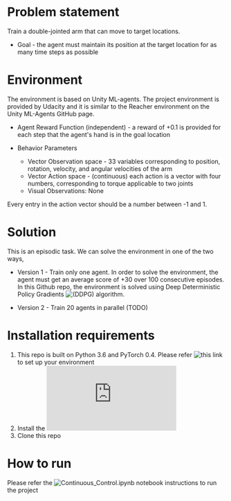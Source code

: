 # Problem statement

Train a double-jointed arm that can move to target locations.

* Goal - the agent must maintain its position at the target location for as many time steps as possible

# Environment 

The environment is based on Unity ML-agents. The project environment is provided by Udacity and it is similar to the Reacher environment on the Unity ML-Agents GitHub page.


* Agent Reward Function (independent) - a reward of +0.1 is provided for each step that the agent's hand is in the goal location

* Behavior Parameters
	* Vector Observation space - 33 variables corresponding to position, rotation, velocity, and angular velocities of the arm
	* Vector Action space - (continuous) each action is a vector with four numbers, corresponding to torque applicable to two joints 
	* Visual Observations: None

Every entry in the action vector should be a number between -1 and 1. 

# Solution
This is an episodic task. We can solve the environment in one of the two ways,
* Version 1 - Train only one agent. In order to solve the environment, the agent must get an average score of +30 over 100 consecutive episodes. In this Github repo, the environment is solved using Deep Deterministic Policy Gradients ![(DDPG)](https://arxiv.org/abs/1509.02971) algorithm.

* Version 2 - Train 20 agents in parallel (TODO)

# Installation requirements
1. This repo is built on Python 3.6 and PyTorch 0.4. Please refer ![this](https://github.com/udacity/deep-reinforcement-learning#dependencies) link to set up your environment
2. Install the ![Unity environment](https://github.com/Unity-Technologies/ml-agents/blob/master/docs/Installation.md)
3. Clone this repo


# How to run
Please refer the ![Continuous_Control.ipynb](Continuous_Control.ipynb) notebook instructions to run the project

